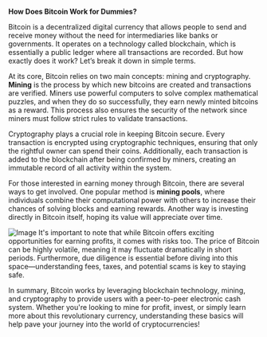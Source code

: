 **How Does Bitcoin Work for Dummies?**

Bitcoin is a decentralized digital currency that allows people to send and receive money without the need for intermediaries like banks or governments. It operates on a technology called blockchain, which is essentially a public ledger where all transactions are recorded. But how exactly does it work? Let’s break it down in simple terms.

At its core, Bitcoin relies on two main concepts: mining and cryptography. **Mining** is the process by which new bitcoins are created and transactions are verified. Miners use powerful computers to solve complex mathematical puzzles, and when they do so successfully, they earn newly minted bitcoins as a reward. This process also ensures the security of the network since miners must follow strict rules to validate transactions. 

Cryptography plays a crucial role in keeping Bitcoin secure. Every transaction is encrypted using cryptographic techniques, ensuring that only the rightful owner can spend their coins. Additionally, each transaction is added to the blockchain after being confirmed by miners, creating an immutable record of all activity within the system.

For those interested in earning money through Bitcoin, there are several ways to get involved. One popular method is **mining pools**, where individuals combine their computational power with others to increase their chances of solving blocks and earning rewards. Another way is investing directly in Bitcoin itself, hoping its value will appreciate over time.


![Image](https://github.com/user-attachments/assets/31692037-0104-4703-abd1-696b6a7dd41b)
It's important to note that while Bitcoin offers exciting opportunities for earning profits, it comes with risks too. The price of Bitcoin can be highly volatile, meaning it may fluctuate dramatically in short periods. Furthermore, due diligence is essential before diving into this space—understanding fees, taxes, and potential scams is key to staying safe.

In summary, Bitcoin works by leveraging blockchain technology, mining, and cryptography to provide users with a peer-to-peer electronic cash system. Whether you're looking to mine for profit, invest, or simply learn more about this revolutionary currency, understanding these basics will help pave your journey into the world of cryptocurrencies!